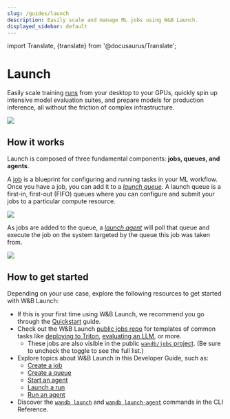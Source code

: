 ```yaml
---
slug: /guides/launch
description: Easily scale and manage ML jobs using W&B Launch.
displayed_sidebar: default
---
```

import Translate, {translate} from '@docusaurus/Translate';

# Launch

Easily scale training [runs](../runs/intro.md) from your desktop to your GPUs, quickly spin up intensive model evaluation suites, and prepare models for production inference, all without the friction of complex infrastructure.

![](/images/launch/ready_to_launch.png)

## How it works

Launch is composed of three fundamental components: **jobs, queues, and agents**.

A [job](./create-job.md) is a blueprint for configuring and running tasks in your ML workflow.  Once you have a job, you can add it to a [*launch queue*](./create-queue.md). A launch queue is a first-in, first-out (FIFO) queues where you can configure and submit your jobs to a particular compute resource. 

![](/images/launch/mlOps_flow.png)

As jobs are added to the queue, a [*launch agent*](./run-agent.md) will poll that queue and execute the job on the system targeted by the queue this job was taken from.

![](/images/launch/ml_user_flow.png)

<!-- ![](/images/launch/Launch_Diagram.png) -->


## How to get started

Depending on your use case, explore the following resources to get started with W&B Launch:

* If this is your first time using W&B Launch, we recommend you go through the [Quickstart](./quickstart.md) guide.
* Check out the W&B Launch [public jobs repo](https://github.com/wandb/launch-jobs) for templates of common tasks like [deploying to Triton](https://github.com/wandb/launch-jobs/tree/main/jobs/deploy_to_nvidia_triton), [evaluating an LLM](https://github.com/wandb/launch-jobs/tree/main/jobs/openai_evals), or more. 
    * These jobs are also visible in the public [`wandb/jobs` project](https://wandb.ai/wandb/jobs/jobs). (Be sure to uncheck the toggle to see the full list.)
* Explore topics about W&B Launch in this Developer Guide, such as:
    * [Create a job](./create-job.md)
    * [Create a queue](./create-queue.md)
    * [Start an agent](./run-agent.md)
    * [Launch a run](./launch-jobs.md)
    * [Run an agent](./run-agent.md)  
* Discover the [`wandb launch`](../../ref/cli/wandb-launch.md) and [`wandb launch-agent`](../../ref/cli/wandb-launch-agent.md) commands in the CLI Reference.
